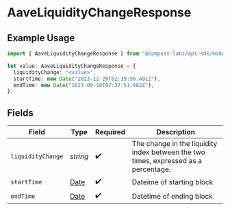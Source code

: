 # AaveLiquidityChangeResponse

## Example Usage

```typescript
import { AaveLiquidityChangeResponse } from "@compass-labs/api-sdk/models/components";

let value: AaveLiquidityChangeResponse = {
  liquidityChange: "<value>",
  startTime: new Date("2023-12-20T02:39:56.491Z"),
  endTime: new Date("2023-08-18T07:37:51.082Z"),
};
```

## Fields

| Field                                                                                         | Type                                                                                          | Required                                                                                      | Description                                                                                   |
| --------------------------------------------------------------------------------------------- | --------------------------------------------------------------------------------------------- | --------------------------------------------------------------------------------------------- | --------------------------------------------------------------------------------------------- |
| `liquidityChange`                                                                             | *string*                                                                                      | :heavy_check_mark:                                                                            | The change in the liquidity index between the two times, expressed as a percentage.           |
| `startTime`                                                                                   | [Date](https://developer.mozilla.org/en-US/docs/Web/JavaScript/Reference/Global_Objects/Date) | :heavy_check_mark:                                                                            | Dateime of starting block                                                                     |
| `endTime`                                                                                     | [Date](https://developer.mozilla.org/en-US/docs/Web/JavaScript/Reference/Global_Objects/Date) | :heavy_check_mark:                                                                            | Datetime of ending block                                                                      |